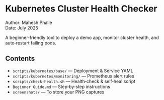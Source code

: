 # Kubernetes Cluster Health Checker
Author: Mahesh Phalle  
Date: July 2025

A beginner‑friendly tool to deploy a demo app, monitor cluster health, and auto‑restart failing pods.

## Contents
- `scripts/kubernetes/base/` — Deployment & Service YAML  
- `scripts/kubernetes/monitoring/` — Prometheus alert rules  
- `scripts/check-health.sh` — Health‑check & self‑heal script  
- `Beginner Guide.md` — Step‑by‑step instructions  
- `screenshots/` — To store your PNG captures  
